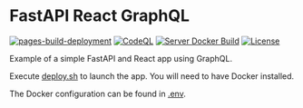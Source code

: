 # FastAPI React GraphQL

[![pages-build-deployment](https://github.com/JBris/fastapi-react-graphql/actions/workflows/pages/pages-build-deployment/badge.svg?branch=main)](https://github.com/JBris/fastapi-react-graphql/actions/workflows/pages/pages-build-deployment)
[![CodeQL](https://github.com/JBris/fastapi-react-graphql/actions/workflows/github-code-scanning/codeql/badge.svg?branch=main)](https://github.com/JBris/fastapi-react-graphql/actions/workflows/github-code-scanning/codeql)
[![Server Docker Build](https://github.com/JBris/fastapi-react-graphql/actions/workflows/docker-build.yml/badge.svg?branch=main)](https://github.com/JBris/fastapi-react-graphql/actions/workflows/docker-build.yml)
[![License](https://img.shields.io/badge/License-Apache_2.0-blue.svg)](https://opensource.org/licenses/Apache-2.0)

Example of a simple FastAPI and React app using GraphQL.

Execute [deploy.sh](scripts/deploy.sh) to launch the app. You will need to have Docker installed.

The Docker configuration can be found in [.env](.env).
